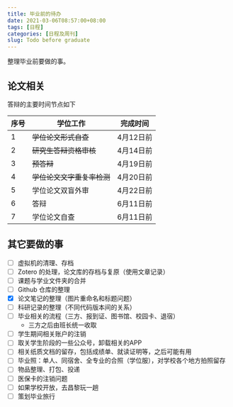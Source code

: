 ```yaml
---
title: 毕业前的待办
date: 2021-03-06T08:57:00+08:00
tags: [日程]
categories: [日程及周刊]
slug: Todo before graduate
---
```


整理毕业前要做的事。

<!--more-->

## 论文相关

答辩的主要时间节点如下

| 序号 | 学位工作                   | 完成时间  |
| ---- | -------------------------- | --------- |
| 1    | ~~学位论文形式自查~~       | 4月12日前 |
| 2    | ~~研究生答辩资格审核~~     | 4月14日前 |
| 3    | ~~预答辩~~                 | 4月19日前 |
| 4    | ~~学位论文文字重复率检测~~ | 4月20日前 |
| 5    | 学位论文双盲外审           | 4月22日前 |
| 6    | 答辩                       | 6月11日前 |
| 7    | 学位论文自查               | 6月11日前 |

## 其它要做的事

- [ ] 虚拟机的清理、存档
- [ ] Zotero 的处理，论文库的存档与复原（使用文章记录）
- [ ] 课题与学业文件夹的合并
- [ ] Github 仓库的整理
- [x] 论文笔记的整理（图片重命名和标题问题）
- [ ] 科研记录的整理（不同代码版本间的关系）
- [ ] 毕业相关的流程（三方、报到证、图书馆、校园卡、退宿）
  - 三方之后由班长统一收取
- [ ] 学生期间相关账户的注销
- [ ] 取关学生阶段的一些公众号，卸载相关的APP
- [ ] 相关纸质文档的留存，包括成绩单、就读证明等，之后可能有用
- [ ] 毕业照：单人、同宿舍、全专业的合照（学位服），对学校各个地方拍照留存
- [ ] 物品整理、打包、投递
- [ ] 医保卡的注销问题
- [ ] 如果学校开放，去昌黎玩一趟
- [ ] 策划毕业旅行